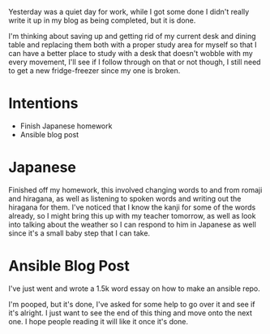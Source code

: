 Yesterday was a quiet day for work, while I got some done I didn't really write it up in my blog as being completed, but it is done.

I'm thinking about saving up and getting rid of my current desk and dining table and replacing them both with a proper study area for myself so that I can have a better place to study with a desk that doesn't wobble with my every movement, I'll see if I follow through on that or not though, I still need to get a new fridge-freezer since my one is broken.

# Intentions
- Finish Japanese homework
- Ansible blog post

# Japanese
Finished off my homework, this involved changing words to and from romaji and hiragana, as well as listening to spoken words and writing out the hiragana for them.
I've noticed that I know the kanji for some of the words already, so I might bring this up with my teacher tomorrow, as well as look into talking about the weather so I can respond to him in Japanese as well since it's a small baby step that I can take.

# Ansible Blog Post
I've just went and wrote a 1.5k word essay on how to make an ansible repo.

I'm pooped, but it's done, I've asked for some help to go over it and see if it's alright. I just want to see the end of this thing and move onto the next one. I hope people reading it will like it once it's done.